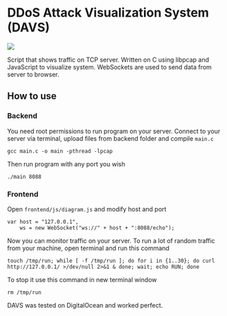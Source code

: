 DDoS Attack Visualization System (DAVS)
====

![](https://raw.githubusercontent.com/fridary/davs/master/screen.png)

Script that shows traffic on TCP server. Written on C using libpcap and JavaScript to visualize system. WebSockets are used to send data from server to browser.

How to use
----------
### Backend
You need root permissions to run program on your server. Connect to your server via terminal, upload files from backend folder and compile `main.c`
```
gcc main.c -o main -pthread -lpcap
```
Then run program with any port you wish
```
./main 8088
```

### Frontend
Open `frontend/js/diagram.js` and modify host and port
```
var host = "127.0.0.1",
	ws = new WebSocket("ws://" + host + ":8088/echo");
```


Now you can monitor traffic on your server. To run a lot of random traffic from your machine, open terminal and run this command
```
touch /tmp/run; while [ -f /tmp/run ]; do for i in {1..30}; do curl http://127.0.0.1/ >/dev/null 2>&1 & done; wait; echo RUN; done
```
To stop it use this command in new terminal window
```
rm /tmp/run
```


DAVS was tested on DigitalOcean and worked perfect.